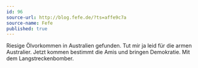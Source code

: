 ```yaml
---
id: 96
source-url: http://blog.fefe.de/?ts=affe9c7a
source-name: Fefe
published: true
---
```


<p>Riesige Ölvorkommen in Australien gefunden. Tut mir ja leid für die armen Australier. Jetzt kommen bestimmt die Amis und bringen Demokratie. Mit dem Langstreckenbomber.</p>
 

